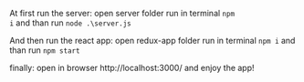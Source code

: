 At first run the server:
	open server folder run in terminal <code>npm i</code>
	and than run <code>node .\server.js</code>

And then run the react app:
	open redux-app folder run in terminal <code>npm i</code>
	and than run <code>npm start</code>

finally:
	open in browser http://localhost:3000/
	and enjoy the app!

